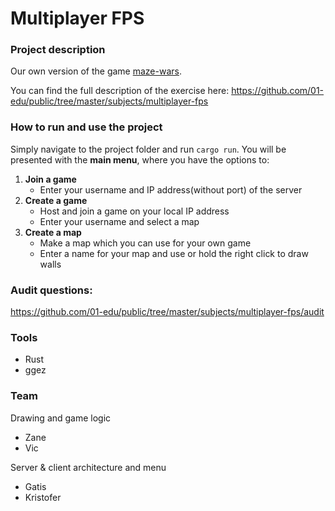 # Multiplayer FPS
### Project description
Our own version of the game [maze-wars](https://www.youtube.com/watch?v=5V5X5SbSjns).

You can find the full description of the exercise here: https://github.com/01-edu/public/tree/master/subjects/multiplayer-fps 
### How to run and use the project
Simply navigate to the project folder and run `cargo run`.
You will be presented with the **main menu**, where you have the options to:

1. **Join a game**
   - Enter your username and IP address(without port) of the server
2. **Create a game**
   - Host and join a game on your local IP address
   - Enter your username and select a map
3. **Create a map**
   - Make a map which you can use for your own game
   - Enter a name for your map and use or hold the right click to draw walls



### Audit questions:
https://github.com/01-edu/public/tree/master/subjects/multiplayer-fps/audit

### Tools
- Rust
- ggez

### Team
 Drawing and game logic<br>
- Zane
- Vic

Server & client architecture and menu<br>
- Gatis
- Kristofer
